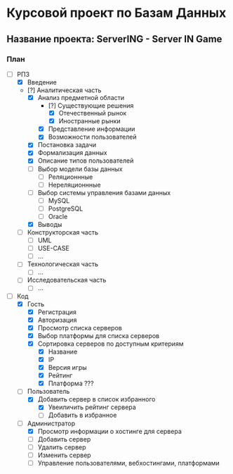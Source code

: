 # Курсовой проект по Базам Данных

## Название проекта: ServerING - Server IN Game

### План

- [ ] РПЗ
   - [x] Введение
   - [?] Аналитическая часть
       - [x] Анализ предметной области
           - [?] Cуществующие решения
               - [x] Отечественный рынок
               - [x] Иностранные рынки
           - [x] Представление информации
           - [x] Возможности пользователей
       - [x] Постановка задачи
       - [x] Формализация данных
       - [x] Описание типов пользователей
       - [ ] Выбор модели базы данных
           - [ ] Реляционнные
           - [ ] Нереляционнные
       - [ ] Выбор системы управления базами данных
           - [ ] MySQL
           - [ ] PostgreSQL
           - [ ] Oracle
       - [x] Выводы
   - [ ] Конструкторская часть
       - [ ] UML
       - [ ] USE-CASE
       - [ ] ...
   - [ ] Технологическая часть
       - [ ] ...
   - [ ] Исследовательская часть
       - [ ] ...
- [ ] Код
    - [x] Гость
        - [x] Регистрация
        - [x] Авторизация
        - [x] Просмотр списка серверов
        - [x] Выбор платформы для списка серверов
        - [x] Сортировка серверов по доступным критериям
            - [x] Название
            - [x] IP
            - [x] Версия игры
            - [x] Рейтинг
            - [x] Платформа ???
    - [ ] Пользователь
        - [x] Добавить сервер в список избранного
            - [x] Увеиличить рейтинг сервера
            - [ ] Добавить в избранное
    - [ ] Администратор
        - [x] Просмотр информации о хостинге для сервера
        - [ ] Добавить сервер
        - [ ] Удалить сервер
        - [ ] Изменить сервер
        - [ ] Управление пользователями, вебхостингами, платформами
